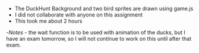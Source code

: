  - The DuckHunt Background and two bird sprites are drawn using game.js
 - I did not collaborate with anyone on this assignment
 - This took me about 2 hours

 -*Notes* - the wait function is to be used with animation of the ducks, but I have an exam tomorrow, so I will not continue to work on this until after that exam.